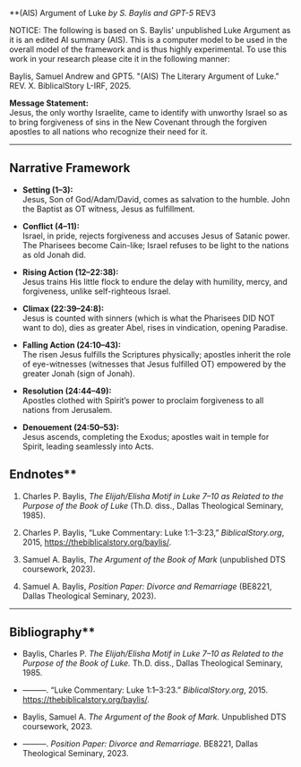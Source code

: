 **(AIS) Argument of Luke
*by S. Baylis and GPT-5*
REV3

NOTICE: The following is based on S. Baylis' unpublished Luke Argument as it is an edited AI summary (AIS). This is a computer model to be used in the overall model of the framework and is thus highly experimental. To use this work in your research please cite it in the following manner:

Baylis, Samuel Andrew and GPT5. "(AIS) The Literary Argument of Luke." REV. X. BiblicalStory L-IRF, 2025.

**Message Statement:**  
Jesus, the only worthy Israelite, came to identify with unworthy Israel so as to bring forgiveness of sins in the New Covenant through the forgiven apostles to all nations who recognize their need for it.  

---

## Narrative Framework

- **Setting (1–3):**  
  Jesus, Son of God/Adam/David, comes as salvation to the humble. John the Baptist as OT witness, Jesus as fulfillment.  

- **Conflict (4–11):**  
  Israel, in pride, rejects forgiveness and accuses Jesus of Satanic power. The Pharisees become Cain-like; Israel refuses to be light to the nations as old Jonah did.  

- **Rising Action (12–22:38):**  
  Jesus trains His little flock to endure the delay with humility, mercy, and forgiveness, unlike self-righteous Israel.  

- **Climax (22:39–24:8):**  
  Jesus is counted with sinners (which is what the Pharisees DID NOT want to do), dies as greater Abel, rises in vindication, opening Paradise.  

- **Falling Action (24:10–43):**  
  The risen Jesus fulfills the Scriptures physically; apostles inherit the role of eye-witnesses (witnesses that Jesus fulfilled OT) empowered by the greater Jonah (sign of Jonah).  

- **Resolution (24:44–49):**  
  Apostles clothed with Spirit’s power to proclaim forgiveness to all nations from Jerusalem.  

- **Denouement (24:50–53):**  
  Jesus ascends, completing the Exodus; apostles wait in temple for Spirit, leading seamlessly into Acts.  


## Endnotes**

1. Charles P. Baylis, _The Elijah/Elisha Motif in Luke 7–10 as Related to the Purpose of the Book of Luke_ (Th.D. diss., Dallas Theological Seminary, 1985).
    
2. Charles P. Baylis, “Luke Commentary: Luke 1:1–3:23,” _BiblicalStory.org_, 2015, https://thebiblicalstory.org/baylis/.
    
3. Samuel A. Baylis, _The Argument of the Book of Mark_ (unpublished DTS coursework, 2023).
    
4. Samuel A. Baylis, _Position Paper: Divorce and Remarriage_ (BE8221, Dallas Theological Seminary, 2023).
    

---

## Bibliography**

- Baylis, Charles P. _The Elijah/Elisha Motif in Luke 7–10 as Related to the Purpose of the Book of Luke._ Th.D. diss., Dallas Theological Seminary, 1985.
    
- ———. “Luke Commentary: Luke 1:1–3:23.” _BiblicalStory.org_, 2015. https://thebiblicalstory.org/baylis/.
    
- Baylis, Samuel A. _The Argument of the Book of Mark._ Unpublished DTS coursework, 2023.
    
- ———. _Position Paper: Divorce and Remarriage._ BE8221, Dallas Theological Seminary, 2023.
